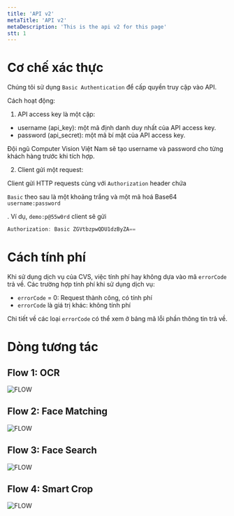 ```yaml
---
title: 'API v2'
metaTitle: 'API v2'
metaDescription: 'This is the api v2 for this page'
stt: 1
---
```


# Cơ chế xác thực

Chúng tôi sử dụng `Basic Authentication` để cấp quyền truy cập vào API.

Cách hoạt động:

1. API access key là một cặp:

- username (api_key): một mã định danh duy nhất của API access key.
- password (api_secret): một mã bí mật của API access key.

Đội ngũ Computer Vision Việt Nam sẽ tạo username và password cho từng khách hàng trước khi tích hợp.

2. Client gửi một request:

Client gửi HTTP requests cùng với `Authorization` header chứa

`Basic` theo sau là một khoảng trắng và một mã hoá Base64
`username:password`

. Ví dụ, `demo:p@55w0rd` client sẽ gửi

```javascript
Authorization: Basic ZGVtbzpwQDU1dzByZA==
```

# Cách tính phí

Khi sử dụng dịch vụ của CVS, việc tính phí hay không dựa vào mã `errorCode` trả về. Các trường hợp tính phí khi sử dụng dịch vụ:

- `errorCode` = 0: Request thành công, có tính phí
- `errorCode` là giá trị khác: không tính phí

Chi tiết về các loại `errorCode` có thể xem ở bảng mã lỗi phần thông tin trả về.

# Dòng tương tác

## Flow 1: OCR

![FLOW](https://static.swimlanes.io/591b6e2fea681de2bf8c1e8e3aee30b6.png)

## Flow 2: Face Matching

![FLOW](https://static.swimlanes.io/bdbaea331319821bc2e0ec93e7702660.png)

## Flow 3: Face Search

![FLOW](https://static.swimlanes.io/fee4a392068c84f180ab7f023436cf3b.png)

## Flow 4: Smart Crop

![FLOW](https://static.swimlanes.io/03f97905fa25fb6ef9c38a0f7643d69a.png)
